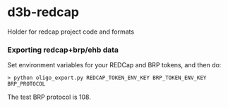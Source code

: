 # d3b-redcap
Holder for redcap project code and formats


### Exporting redcap+brp/ehb data

Set environment variables for your REDCap and BRP tokens, and then do:

`> python oligo_export.py REDCAP_TOKEN_ENV_KEY BRP_TOKEN_ENV_KEY BRP_PROTOCOL`

The test BRP protocol is 108.
